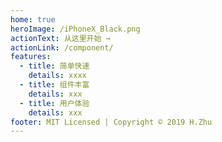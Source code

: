 ```yaml
---
home: true
heroImage: /iPhoneX_Black.png
actionText: 从这里开始 →
actionLink: /component/
features:
  - title: 简单快速
    details: xxxx
  - title: 组件丰富
    details: xxx
  - title: 用户体验
    details: xxx
footer: MIT Licensed | Copyright © 2019 H.Zhu
---
```

